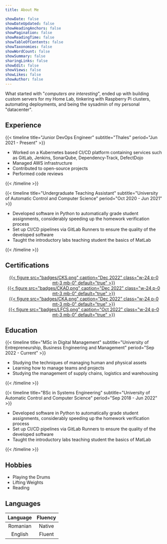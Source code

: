```yaml
---
title: About Me

showDate: false
showDateUpdated: false
showHeadingAnchors: false
showPagination: false
showReadingTime: false
showTableOfContents: false
showTaxonomies: false 
showWordCount: false
showSummary: false
sharingLinks: false
showEdit: false
showViews: false
showLikes: false
showAuthor: false
---
```


What started with "*computers are interesting*", ended up with building custom servers for my Home Lab, tinkering with Raspberry Pi clusters, automating deployments, and being the sysadmin of my personal "datacenter".

## Experience

{{< timeline title="Junior DevOps Engineer" subtitle="Thales" period="Jun 2021 - Present" >}}

- Worked on a Kubernetes based CI/CD platform containing services such as GitLab, Jenkins, SonarQube, Dependency-Track, DefectDojo
- Managed AWS infrastructure
- Contributed to open-source projects
- Performed code reviews

{{< /timeline >}}

{{< timeline title="Undergraduate Teaching Assistant" subtitle="University of Automatic Control and Computer Science" period="Oct 2020 - Jun 2021" >}}

- Developed software in Python to automatically grade student assignments, considerably speeding up the homework verification process
- Set up CI/CD pipelines via GitLab Runners to ensure the quality of the developed software
- Taught the introductory labs teaching student the basics of MatLab

{{< /timeline >}}

## Certifications

<div style="display: flex; flex-direction: row; flex-wrap: wrap; justify-content: space-around; align-items: left; margin: 0; padding: 0;">
<a href="https://www.credly.com/badges/73b08bea-4705-41b8-bd59-50ec34c1340c/public_url">
  <center>
    {{< figure src="badges/CKS.png" caption="Dec 2022" class="w-24 p-0 mt-3 mb-0" default="true" >}}
  </center>
</a>

<a href="https://www.credly.com/badges/8f5e2b1a-f47c-4139-85c5-b8bbe323bd9d/public_url">
  <center>
    {{< figure src="badges/CKAD.png" caption="Dec 2022" class="w-24 p-0 mt-3 mb-0" default="true" >}}
  </center>
</a>

<a href="https://www.credly.com/badges/7019331e-ca92-4b13-9605-2946e71ff1ca/public_url">
  <center>
    {{< figure src="badges/CKA.png" caption="Dec 2022" class="w-24 p-0 mt-3 mb-0" default="true" >}}
  </center>
</a>

<a href="https://www.credly.com/badges/b055e3d7-73db-4661-a613-abd843afa155/public_url">
  <center>
    {{< figure src="badges/LFCS.png" caption="Oct 2022" class="w-24 p-0 mt-3 mb-0" default="true" >}}
  </center>
</a>
</div>

## Education

{{< timeline title="MSc in Digital Management" subtitle="University of Entrepreneurship, Business Engineering and Management" period="Sep 2022 - Current" >}}

- Studying the techniques of managing human and physical assets
- Learning how to manage teams and projects
- Studying the management of supply chains, logistics and warehousing

{{< /timeline >}}

{{< timeline title="BSc in Systems Engineering" subtitle="University of Automatic Control and Computer Science" period="Sep 2018 - Jun 2022" >}}

- Developed software in Python to automatically grade student assignments, considerably speeding up the homework verification process
- Set up CI/CD pipelines via GitLab Runners to ensure the quality of the developed software
- Taught the introductory labs teaching student the basics of MatLab

{{< /timeline >}}

## Hobbies

- Playing the Drums
- Lifting Weights
- Reading

## Languages

<div style="width: 66%">

| Language | Fluency |
| :------: | :-----: |
| Romanian | Native  |
| English  | Fluent  |

</div>

